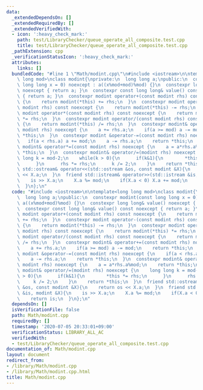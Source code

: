 ```yaml
---
data:
  _extendedDependsOn: []
  _extendedRequiredBy: []
  _extendedVerifiedWith:
  - icon: ':heavy_check_mark:'
    path: test/LibraryChecker/queue_operate_all_composite.test.cpp
    title: test/LibraryChecker/queue_operate_all_composite.test.cpp
  _pathExtension: cpp
  _verificationStatusIcon: ':heavy_check_mark:'
  attributes:
    links: []
  bundledCode: "#line 1 \"Math/modint.cpp\"\n#include <iostream>\n\ntemplate<long\
    \ long mod>\nclass modint{\nprivate:\n  long long a;\npublic:\n  constexpr modint(const\
    \ long long x = 0) noexcept : a((x%mod+mod)%mod) {}\n  constexpr long long& value()\
    \ noexcept { return a; }\n  constexpr const long long& value() const noexcept\
    \ { return a; }\n  constexpr modint operator+(const modint rhs) const noexcept\
    \ {\n    return modint(*this) += rhs;\n  }\n  constexpr modint operator-(const\
    \ modint rhs) const noexcept {\n    return modint(*this) -= rhs;\n  }\n  constexpr\
    \ modint operator*(const modint rhs) const noexcept {\n    return modint(*this)\
    \ *= rhs;\n  }\n  constexpr modint operator/(const modint rhs) const noexcept\
    \ {\n    return modint(*this) /= rhs;\n  }\n  constexpr modint& operator+=(const\
    \ modint rhs) noexcept {\n    a += rhs.a;\n    if(a >= mod) a -= mod;\n    return\
    \ *this;\n  }\n  constexpr modint &operator-=(const modint rhs) noexcept {\n \
    \   if(a < rhs.a) a += mod;\n    a -= rhs.a;\n    return *this;\n  }\n  constexpr\
    \ modint& operator*=(const modint rhs) noexcept {\n    a = a*rhs.a%mod;\n    return\
    \ *this;\n  }\n  constexpr modint& operator/=(modint rhs) noexcept {\n    long\
    \ long k = mod-2;\n    while(k > 0){\n      if(k&1){\n        *this *= rhs;\n\
    \      }\n      rhs *= rhs;\n      k /= 2;\n    }\n    return *this;\n  }\n  friend\
    \ std::ostream& operator<<(std::ostream &os, const modint &X){\n    return os\
    \ << X.a;\n  }\n  friend std::istream& operator>>(std::istream &is, modint &X){\n\
    \    is >> X.a;\n    X.a %= mod;\n    if(X.a < 0) X.a += mod;\n    return is;\n\
    \  }\n};\n"
  code: "#include <iostream>\n\ntemplate<long long mod>\nclass modint{\nprivate:\n\
    \  long long a;\npublic:\n  constexpr modint(const long long x = 0) noexcept :\
    \ a((x%mod+mod)%mod) {}\n  constexpr long long& value() noexcept { return a; }\n\
    \  constexpr const long long& value() const noexcept { return a; }\n  constexpr\
    \ modint operator+(const modint rhs) const noexcept {\n    return modint(*this)\
    \ += rhs;\n  }\n  constexpr modint operator-(const modint rhs) const noexcept\
    \ {\n    return modint(*this) -= rhs;\n  }\n  constexpr modint operator*(const\
    \ modint rhs) const noexcept {\n    return modint(*this) *= rhs;\n  }\n  constexpr\
    \ modint operator/(const modint rhs) const noexcept {\n    return modint(*this)\
    \ /= rhs;\n  }\n  constexpr modint& operator+=(const modint rhs) noexcept {\n\
    \    a += rhs.a;\n    if(a >= mod) a -= mod;\n    return *this;\n  }\n  constexpr\
    \ modint &operator-=(const modint rhs) noexcept {\n    if(a < rhs.a) a += mod;\n\
    \    a -= rhs.a;\n    return *this;\n  }\n  constexpr modint& operator*=(const\
    \ modint rhs) noexcept {\n    a = a*rhs.a%mod;\n    return *this;\n  }\n  constexpr\
    \ modint& operator/=(modint rhs) noexcept {\n    long long k = mod-2;\n    while(k\
    \ > 0){\n      if(k&1){\n        *this *= rhs;\n      }\n      rhs *= rhs;\n \
    \     k /= 2;\n    }\n    return *this;\n  }\n  friend std::ostream& operator<<(std::ostream\
    \ &os, const modint &X){\n    return os << X.a;\n  }\n  friend std::istream& operator>>(std::istream\
    \ &is, modint &X){\n    is >> X.a;\n    X.a %= mod;\n    if(X.a < 0) X.a += mod;\n\
    \    return is;\n  }\n};\n"
  dependsOn: []
  isVerificationFile: false
  path: Math/modint.cpp
  requiredBy: []
  timestamp: '2020-07-05 20:33:01+09:00'
  verificationStatus: LIBRARY_ALL_AC
  verifiedWith:
  - test/LibraryChecker/queue_operate_all_composite.test.cpp
documentation_of: Math/modint.cpp
layout: document
redirect_from:
- /library/Math/modint.cpp
- /library/Math/modint.cpp.html
title: Math/modint.cpp
---
```

